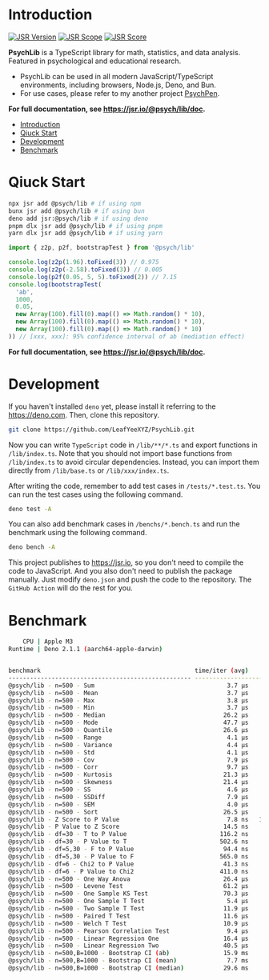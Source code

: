 # Introduction

[![JSR Version](https://jsr.io/badges/@psych/lib)](https://jsr.io/@psych/lib) [![JSR Scope](https://jsr.io/badges/@psych)](https://jsr.io/@psych) [![JSR Score](https://jsr.io/badges/@psych/lib/score)](https://jsr.io/@psych/lib/score)

**PsychLib** is a TypeScript library for math, statistics, and data analysis. Featured in psychological and educational research.

- PsychLib can be used in all modern JavaScript/TypeScript environments, including browsers, Node.js, Deno, and Bun.
- For use cases, please refer to my another project [PsychPen](https://github.com/LeafYeeXYZ/PsychPen).

**For full documentation, see <https://jsr.io/@psych/lib/doc>.**

- [Introduction](#introduction)
- [Qiuck Start](#qiuck-start)
- [Development](#development)
- [Benchmark](#benchmark)

# Qiuck Start

```bash
npx jsr add @psych/lib # if using npm
bunx jsr add @psych/lib # if using bun
deno add jsr:@psych/lib # if using deno
pnpm dlx jsr add @psych/lib # if using pnpm
yarn dlx jsr add @psych/lib # if using yarn
```

```typescript
import { z2p, p2f, bootstrapTest } from '@psych/lib'

console.log(z2p(1.96).toFixed(3)) // 0.975
console.log(z2p(-2.58).toFixed(3)) // 0.005
console.log(p2f(0.05, 5, 5).toFixed(2)) // 7.15
console.log(bootstrapTest(
  'ab',
  1000,
  0.05,
  new Array(100).fill(0).map(() => Math.random() * 10),
  new Array(100).fill(0).map(() => Math.random() * 10),
  new Array(100).fill(0).map(() => Math.random() * 10)
)) // [xxx, xxx]: 95% confidence interval of ab (mediation effect)
```

**For full documentation, see <https://jsr.io/@psych/lib/doc>.**

# Development

If you haven't installed `deno` yet, please install it referring to the <https://deno.com>. Then, clone this repository.

```bash
git clone https://github.com/LeafYeeXYZ/PsychLib.git
```

Now you can write `TypeScript` code in `/lib/**/*.ts` and export functions in `/lib/index.ts`. Note that you should not import base functions from `/lib/index.ts` to avoid circular dependencies. Instead, you can import them directly from `/lib/base.ts` or `/lib/xxx/index.ts`.

After writing the code, remember to add test cases in `/tests/*.test.ts`. You can run the test cases using the following command.

```bash
deno test -A
```

You can also add benchmark cases in `/benchs/*.bench.ts` and run the benchmark using the following command.

```bash
deno bench -A
```

This project publishes to <https://jsr.io>, so you don't need to compile the code to JavaScript. And you also don't need to publish the package manually. Just modify `deno.json` and push the code to the repository. The `GitHub Action` will do the rest for you.

# Benchmark

```bash
    CPU | Apple M3
Runtime | Deno 2.1.1 (aarch64-apple-darwin)


benchmark                                           time/iter (avg)        iter/s      (min … max)           p75      p99     p995
--------------------------------------------------- ----------------------------- --------------------- --------------------------
@psych/lib - n=500 - Sum                                     3.7 µs       266,700 (  3.5 µs …   6.1 µs)   3.6 µs   6.1 µs   6.1 µs
@psych/lib - n=500 - Mean                                    3.7 µs       268,000 (  3.5 µs …   6.3 µs)   3.6 µs   6.3 µs   6.3 µs
@psych/lib - n=500 - Max                                     3.8 µs       265,600 (  3.6 µs …   6.1 µs)   3.6 µs   6.1 µs   6.1 µs
@psych/lib - n=500 - Min                                     3.7 µs       271,600 (  3.6 µs …   5.2 µs)   3.6 µs   5.2 µs   5.2 µs
@psych/lib - n=500 - Median                                 26.2 µs        38,150 ( 22.5 µs … 240.5 µs)  26.4 µs  33.1 µs  36.9 µs
@psych/lib - n=500 - Mode                                   47.7 µs        20,980 ( 41.4 µs … 188.6 µs)  48.0 µs  81.4 µs 109.1 µs
@psych/lib - n=500 - Quantile                               26.6 µs        37,630 ( 22.9 µs … 166.3 µs)  27.6 µs  30.0 µs  32.2 µs
@psych/lib - n=500 - Range                                   4.1 µs       244,100 (  4.0 µs …   5.5 µs)   4.1 µs   5.5 µs   5.5 µs
@psych/lib - n=500 - Variance                                4.4 µs       229,800 (  3.9 µs …   7.8 µs)   4.0 µs   7.8 µs   7.8 µs
@psych/lib - n=500 - Std                                     4.1 µs       242,000 (  3.9 µs …   7.4 µs)   3.9 µs   7.4 µs   7.4 µs
@psych/lib - n=500 - Cov                                     7.9 µs       126,300 (  7.7 µs …  10.4 µs)   7.8 µs  10.4 µs  10.4 µs
@psych/lib - n=500 - Corr                                    9.7 µs       102,900 (  7.8 µs … 123.7 µs)   8.8 µs  20.5 µs  21.5 µs
@psych/lib - n=500 - Kurtosis                               21.3 µs        47,050 ( 18.9 µs … 169.2 µs)  21.4 µs  23.8 µs  26.3 µs
@psych/lib - n=500 - Skewness                               21.4 µs        46,760 ( 19.5 µs … 152.7 µs)  21.5 µs  24.5 µs  27.1 µs
@psych/lib - n=500 - SS                                      4.6 µs       218,500 (  3.9 µs …   7.7 µs)   4.4 µs   7.7 µs   7.7 µs
@psych/lib - n=500 - SSDiff                                  7.9 µs       126,100 (  7.0 µs …  12.9 µs)   7.5 µs  12.9 µs  12.9 µs
@psych/lib - n=500 - SEM                                     4.0 µs       250,500 (  3.9 µs …   5.2 µs)   4.0 µs   5.2 µs   5.2 µs
@psych/lib - n=500 - Sort                                   26.5 µs        37,680 ( 24.2 µs … 142.0 µs)  27.7 µs  29.5 µs  30.3 µs
@psych/lib - Z Score to P Value                              7.8 ns   128,400,000 (  7.6 ns …  19.6 ns)   7.8 ns   8.8 ns  13.8 ns
@psych/lib - P Value to Z Score                             14.5 ns    69,050,000 ( 13.6 ns …  25.5 ns)  14.4 ns  20.0 ns  20.3 ns
@psych/lib - df=30 - T to P Value                          116.2 ns     8,604,000 (107.8 ns … 133.8 ns) 116.2 ns 123.6 ns 125.0 ns
@psych/lib - df=30 - P Value to T                          502.6 ns     1,990,000 (486.7 ns … 521.8 ns) 505.3 ns 512.1 ns 521.8 ns
@psych/lib - df=5,30 - F to P Value                         94.4 ns    10,590,000 ( 91.0 ns … 108.3 ns)  94.3 ns 101.4 ns 102.0 ns
@psych/lib - df=5,30 - P Value to F                        565.0 ns     1,770,000 (557.3 ns … 588.6 ns) 566.5 ns 588.6 ns 588.6 ns
@psych/lib - df=6 - Chi2 to P Value                         41.3 ns    24,210,000 ( 40.7 ns …  56.5 ns)  41.3 ns  45.5 ns  48.8 ns
@psych/lib - df=6 - P Value to Chi2                        411.0 ns     2,433,000 (382.2 ns … 425.4 ns) 414.3 ns 423.5 ns 425.4 ns
@psych/lib - n=500 - One Way Anova                          26.4 µs        37,890 ( 20.3 µs … 294.2 µs)  27.9 µs  33.7 µs  53.0 µs
@psych/lib - n=500 - Levene Test                            61.2 µs        16,330 ( 56.1 µs … 222.6 µs)  61.5 µs  76.2 µs 110.2 µs
@psych/lib - n=500 - One Sample KS Test                     70.3 µs        14,220 ( 65.4 µs … 257.9 µs)  70.0 µs 131.7 µs 134.6 µs
@psych/lib - n=500 - One Sample T Test                       5.4 µs       186,600 (  4.5 µs … 149.3 µs)   5.2 µs   9.0 µs  10.6 µs
@psych/lib - n=500 - Two Sample T Test                      11.9 µs        84,150 (  9.2 µs … 139.7 µs)  10.3 µs  21.9 µs  22.9 µs
@psych/lib - n=500 - Paired T Test                          11.6 µs        85,890 ( 10.2 µs … 115.9 µs)  11.3 µs  16.7 µs  17.8 µs
@psych/lib - n=500 - Welch T Test                           10.9 µs        92,070 (  8.5 µs … 118.4 µs)   9.7 µs  21.1 µs  21.8 µs
@psych/lib - n=500 - Pearson Correlation Test                9.4 µs       106,500 (  8.0 µs … 132.9 µs)   9.1 µs  15.0 µs  20.6 µs
@psych/lib - n=500 - Linear Regression One                  16.4 µs        60,920 ( 10.8 µs … 241.7 µs)  12.3 µs  36.1 µs  38.0 µs
@psych/lib - n=500 - Linear Regression Two                  40.5 µs        24,660 ( 24.9 µs … 203.0 µs)  53.2 µs  57.1 µs  87.3 µs
@psych/lib - n=500,B=1000 - Bootstrap CI (ab)               15.9 ms          62.7 ( 12.2 ms …  22.7 ms)  15.8 ms  22.7 ms  22.7 ms
@psych/lib - n=500,B=1000 - Bootstrap CI (mean)              7.7 ms         129.9 (  7.2 ms …   9.3 ms)   7.7 ms   9.3 ms   9.3 ms
@psych/lib - n=500,B=1000 - Bootstrap CI (median)           29.6 ms          33.8 ( 29.3 ms …  31.1 ms)  29.6 ms  31.1 ms  31.1 ms
```
